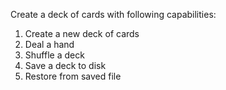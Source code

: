 Create a deck of cards with following capabilities:

1. Create a new deck of cards
2. Deal a hand
3. Shuffle a deck
4. Save a deck to disk
5. Restore from saved file
